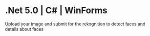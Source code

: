 # .Net 5.0 | C# | WinForms

Upload your image and submit for the rekognition to detect faces and details about faces
